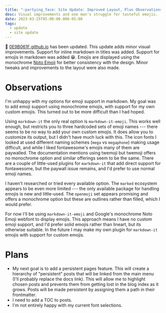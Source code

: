 ```yaml
---
title: ":partying_face: Site Update: Improved Layout, Plus Observations and Plans"
desc: Visual improvements and one man's struggle for tasteful emojis.
date: 2023-03-25T05:00:00.000-05:00
tags:
  - update
  - site update
---
```


:tada: [0E9B061F.github.io](https://0E9B061F.github.io) has been updated. This
update adds minor visual improvements. Support for inline markdown in titles was
added. Support for emojis in markdown was added :grin:. Emojis are displayed
using the monochrome
[Noto Emoji](https://fonts.google.com/noto/specimen/Noto+Emoji) for better
consistency with the design. Minor tweaks and improvements to the layout were
also made. 

# Observations

I'm unhappy with my options for emoji support in markdown. My goal was to add
emoji support using monochrome emojis, with support for my own custom emojis.
This turned out to be more difficult than I had hoped.

Using `markdown-it` the only real option is `markdown-it-emoji`. This works well
enough, but restricts you to three hardcoded sets of emoji names --- there seems
to be no way to add your own custom emojis. It does allow you to customize its
output, but I didn't have much luck with this. The icon fonts I looked at used
different naming schemes (`mega` vs `megaphone`) making usage difficult, and
while I liked fontawesome's emojis many of them are paywalled. The documentation
mentions using twemoji but twemoji offers no monochrome option and similar
offerings seem to be the same. There are a couple of little-used plugins for
`markdown-it` that add direct support for fontawesome, but the paywall issue
remains, and I'd prefer to use normal emoji names.

I haven't researched or tried every available option. The `marked` ecosystem
appears to be even more limited --- the only available package for handling
emojis is new and little-used. The `openmoji` set appears promising and offers a
monochrome option but these are outlines rather than filled, which I would
prefer.

For now I'll be using `markdown-it-emoji` and Google's monochrome Noto Emoji
webfont to display emojis. This approach means I have no custom emoji support,
and I'd prefer solid emojis rather than lineart, but its otherwise suitable. In
the future I may make my own plugin for `markdown-it` emojis with support for
custom emojis.

# Plans

* My next goal is to add a persistent pages feature. This will create a
  hierarchy of "persistent" posts that will be linked from the main menu (I'll
  probably replace the docs link). This will allow me to highlight chosen posts
  and prevents them from getting lost in the blog index as it grows. Posts will
  be made persistent by assigning them a path in their frontmatter.
* I need to add a TOC to posts.
* I'm not entirely happy with my current font selections.